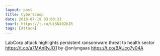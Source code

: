 ```yaml
---
layout: post
title: CyberScoop
date: 2018-07-19 03:00:21
tourl: https://t.co/UiSN102kIR
tags: [Attack]
---
```

LabCorp attack highlights persistent ransomware threat to health sector  https://t.co/a7MAnRyJO1 by @snlyngaas https://t.co/BAUcg7y04A